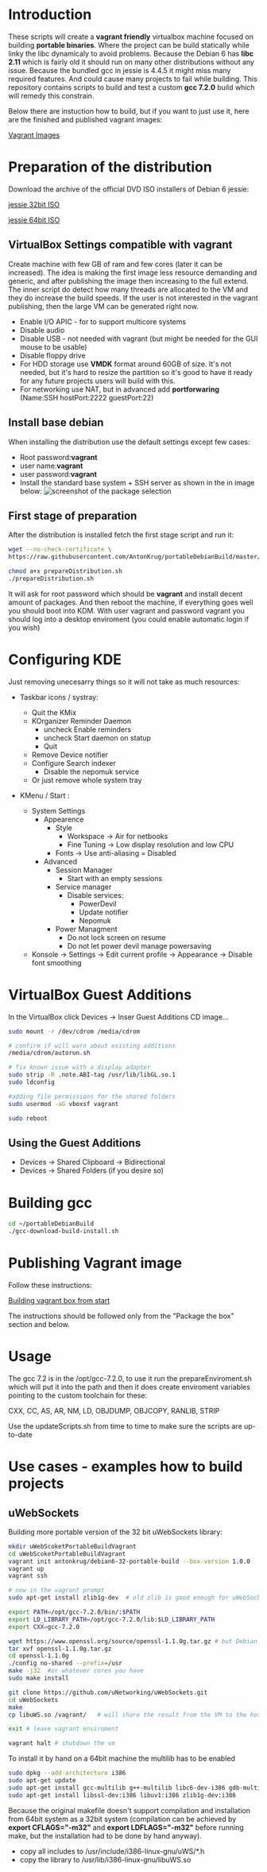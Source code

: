 # Introduction

These scripts will create a **vagrant friendly** virtualbox machine focused on building **portable binaries**. Where the project can be build statically while linky the libc dynamicaly to avoid problems. Because the Debian 6 has **libc 2.11** which is fairly old it should run on many other distributions without any issue. Because the bundled gcc in jessie is 4.4.5 it might miss many required features. And could cause many projects to fail while building. This repository contains scripts to build and test a custom **gcc 7.2.0** build which will remedy this constrain.

Below there are instuction how to build, but if you want to just use it, here are the finished and published vagrant images:

[Vagrant Images](https://app.vagrantup.com/antonkrug)

# Preparation of the distribution

Download the archive of the official DVD ISO installers of Debian 6 jessie:

[jessie 32bit ISO](https://cdimage.debian.org/cdimage/archive/6.0.10/i386/iso-dvd/)

[jessie 64bit ISO](https://cdimage.debian.org/cdimage/archive/6.0.10/amd64/iso-dvd/)

## VirtualBox Settings compatible with vagrant
Create machine with few GB of ram and few cores (later it can be increased). The idea is making the first image less resource demanding and generic, and after publishing the image then increasing to the full extend. The inner script do detect  how many threads are allocated to the VM and they do increase the build speeds. If the user is not interested in the vagrant publishing, then the large VM can be generated right now.
* Enable I/O APIC - for to support multicore systems
* Disable audio
* Disable USB - not needed with vagrant (but might be needed for the GUI mouse to be usable)
* Disable floppy drive
* For HDD storage use **VMDK** format around 60GB of size. It's not needed, but it's hard to resize the partition so it's good to have it ready for any future projects users will build with this.
* For networking use NAT, but in advanced add **portforwaring** (Name:SSH hostPort:2222 guestPort:22)

## Install base debian
When installing the distribution use the default settings except few cases:
* Root password:**vagrant**
* user name:**vagrant**
* user password:**vagrant**
* Install the standard base system + SSH server as shown in the in image below:
![screenshot of the package selection](/images/softwareSelection.png)

## First stage of preparation

After the distribution is installed fetch the first stage script and run it:

```bash
wget --no-check-certificate \
https://raw.githubusercontent.com/AntonKrug/portableDebianBuild/master/prepareDistribution.sh

chmod a+x prepareDistribution.sh
./prepareDistribution.sh
```

It will ask for root password which should be **vagrant** and install decent amount of packages. And then reboot the machine, if everything goes well you should boot into KDM. With user vagrant and password vagrant you should log into a desktop enviroment (you could enable automatic login if you wish)

# Configuring KDE
Just removing unecesarry things so it will not take as much resources:

* Taskbar icons / systray:
    * Quit the KMix
    * KOrganizer Reminder Daemon
        * uncheck Enable reminders
        * uncheck Start daemon on statup
        * Quit
    * Remove Device notifier
    * Configure Search indexer
        * Disable the nepomuk service
    * Or just remove whole system tray

* KMenu / Start :
    * System Settings
        * Appearence
            * Style
                * Workspace -> Air for netbooks
                * Fine Tuning -> Low display resolution and low CPU
            * Fonts -> Use anti-aliasing = Disabled
        * Advanced
            * Session Manager
                * Start with an empty sessions
            * Service manager
                * Disable services:
                    * PowerDevil
                    * Update notifier
                    * Nepomuk
            * Power Managment
                * Do not lock screen on resume
                * Do not let power devil manage powersaving
    * Konsole -> Settings -> Edit current profile -> Appearance -> Disable font smoothing

# VirtualBox Guest Additions

In the VirtualBox click Devices -> Inser Guest Additions CD image...

```bash
sudo mount -r /dev/cdrom /media/cdrom

# confirm if will warn about existing additions
/media/cdrom/autorun.sh 

# fix known issue with a display adapter
sudo strip -R .note.ABI-tag /usr/lib/libGL.so.1
sudo ldconfig

#adding file permissions for the shared folders
sudo usermod -aG vboxsf vagrant

sudo reboot
```

## Using the Guest Additions

* Devices -> Shared Clipboard -> Bidirectional
* Devices -> Shared Folders (if you desire so)

# Building gcc

```bash
cd ~/portableDebianBuild
./gcc-download-build-install.sh
```

# Publishing Vagrant image

Follow these instructions:

[Building vagrant box from start](https://www.engineyard.com/blog/building-a-vagrant-box-from-start-to-finish)

The instructions should be followed only from the "Package the box" section and below.

# Usage 

The gcc 7.2 is in the /opt/gcc-7.2.0, to use it run the prepareEnviroment.sh which will put it into the path and then it does create enviroment variables pointing to the custom toolchain for these:

CXX, CC, AS, AR, NM, LD, OBJDUMP, OBJCOPY, RANLIB, STRIP

Use the updateScripts.sh from time to time to make sure the scripts are up-to-date

# Use cases - examples how to build projects

## uWebSockets

Building more portable version of the 32 bit uWebSockets library:

```bash
mkdir uWebScoketPortableBuildVagrant
cd uWebScoketPortableBuildVagrant
vagrant init antonkrug/debian6-32-portable-build --box-version 1.0.0
vagrant up
vagrant ssh

# now in the vagrant prompt
sudo apt-get install zlib1g-dev  # old zlib is good enough for uWebSockets and debian package can be used.

export PATH=/opt/gcc-7.2.0/bin/:$PATH
export LD_LIBRARY_PATH=/opt/gcc-7.2.0/lib:$LD_LIBRARY_PATH
export CXX=gcc-7.2.0

wget https://www.openssl.org/source/openssl-1.1.0g.tar.gz # but Debian 6 has opensll 0.9 while uWebSockets needs 1.x.x so it needs to be compiled from the sources
tar xvf openssl-1.1.0g.tar.gz 
cd openssl-1.1.0g
./config no-shared --prefix=/usr
make -j32  #or whatever cores you have
sudo make install

git clone https://github.com/uNetworking/uWebSockets.git
cd uWebSockets
make
cp libuWS.so /vagrant/   # will share the result from the VM to the host filesystem

exit # leave vagrant enviroment

vagrant halt # shutdown the vm
```

To install it by hand on a 64bit machine the multilib has to be enabled

```bash
sudo dpkg --add-architecture i386
sudo apt-get update
sudo apt-get install gcc-multilib g++-multilib libc6-dev-i386 gdb-multiarch
sudo apt-get install libssl-dev:i386 libuv1:i386 zlib1g-dev:i386
```

Because the original makefile doesn't support compilation and installation from 64bit system as a 32bit system (compilation can be achieved by **export CFLAGS="-m32"** and **export LDFLAGS="-m32"** before running make, but the installation had to be done by hand anyway).

* copy all includes to /usr/include/i386-linux-gnu/uWS/\*.h
* copy the library to /usr/lib/i386-linux-gnu/libuWS.so

